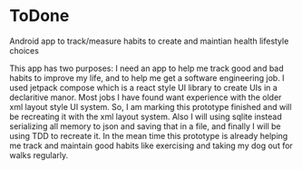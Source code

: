 # ToDone
Android app to track/measure habits to create and maintian health lifestyle choices

This app has two purposes: I need an app to help me track good and bad habits to improve my life, and to help me get a software engineering job.
I used jetpack compose which is a react style UI library to create UIs in a declaritive manor. Most jobs I have found want experience with the older xml layout style UI system.
So, I am marking this prototype finished and will be recreating it with the xml layout system. Also I will using sqlite instead serializing all memory to json and saving that in a file,
and finally I will be using TDD to recreate it. In the mean time this prototype is already helping me track and maintain good habits like exercising and taking my dog out for walks regularly. 
